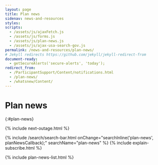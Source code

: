 ```yaml
---
layout: page
title: Plan news
sidenav: news-and-resources
styles:
scripts:
  - /assets/js/ajaxFetch.js
  - /assets/js/forms.js
  - /assets/js/plan-news.js
  - /assets/js/ajax-usa-search-gov.js
permalink: /news-and-resources/plan-news/
# Jekyll redirects https://github.com/jekyll/jekyll-redirect-from
document-ready:
  - getSecureAlerts('secure-alerts', 'today');
redirect_from:
  - /ParticipantSupport/Content/notifications.html
  - /plan-news/
  - /whatsnew/Content/
---
```


# Plan news
{:#plan-news}

{% include next-outage.html %}

<div id="secure-alerts"></div>

<section class="subscribe-or-search" markdown="1">
{% include /search/search-bar.html  onChange="searchInline('plan-news', planNewsCallback);" searchName="plan-news" %}
{% include explain-subscribe.html %}
</section>


{% include plan-news-list.html %}
